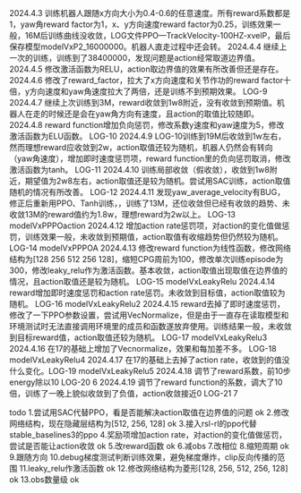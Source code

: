 2024.4.3 训练机器人跟随x方向大小为0.4-0.6的任意速度。所有reward系数都是1，yaw角reward factor为1，x、y方向速度reward factor为0.25，训练效果一般，16M后训练曲线没收敛，LOG文件PPO—TrackVelocity-100HZ-xvelP，最后保存模型modelVxP2_16000000。机器人直走过程中还会转。
2024.4.4 继续上一次的训练，训练到了38400000，发现问题是action经常取道边界值。
2024.4.5 修改激活函数为RELU，action取边界值的效果有所改善但还是存在。
2024.4.6 修改了reward_factor，拉大了x方向速度和关节作功的reward factor十倍，y方向速度和yaw角速度拉大了两倍，还是训练不到预期效果。 LOG-9
2024.4.7 继续上次训练到3M，reward收敛到1w8附近，没有收敛到预期值。机器人在走的时候还是会在yaw角方向有速度，且action的取值比较随即。
2024.4.8 reward function增加负向惩罚，修改系数y速度和yaw速度为5，修改激活函数为ELU函数。 LOG-10
2024.4.9 LOG-10训练到19M后收敛到1w左右，然而理想reward应收敛到2w，action取值还较为随机，机器人仍然会有转向（yaw角速度），增加即时速度惩罚项，reward function里的负向惩罚取消，修改激活函数为tanh。 LOG-11
2024.4.10 训练局部收敛（假收敛），收敛到1w8附近，期望值为2w8左右，action取值还是较为随机。尝试用SAC训练，action取值随机的情况有所改善。 LOG-12
2024.4.11 发现yaw_average_velocity有BUG，修正后重新用PPO、Tanh训练，，训练了13M，还位收敛但已经有收敛的趋势、未收敛13M的reward值约为1.8w，理想reward为2w以上。 LOG-13 modelVxPPPOaction
2024.4.12 增加action rate惩罚项，对action的变化值做惩罚，训练效果一般，未收敛到预期值，action取值有收缩趋势但仍然较为随机。 LOG-14 modelVxPPPOA
2024.4.13 修改reward function为线性函数，修改网络结构为[128 256 512 256 128]，缩短CPG周前为100，修改单次训练episode为300，修改leaky_relu作为激活函数。基本收敛，action取值出现取值在边界值的情况，且action取值还是较为随机。 LOG-15 modelVxLeakyRelu
2024.4.14 reward增加即时速度惩罚和action rate惩罚。未收敛到目标值，action取值较为随机。 LOG-16 modelVxLeakyRelu2
2024.4.15 reward去掉了即时速度惩罚，修改了一下PPO参数设置，尝试用VecNormalize，但是由于一直存在读取模型和环境测试时无法直接调用环境里的成员和函数遂放弃使用。训练结果一般，未收敛到目标reward值，action取值还较为随机。 LOG-17 modelVxLeakyRelu3
2024.4.16 在17的基础上增加了Vecnormalize，效果和每加差不多。 LOG-18 modelVxLeakyRelu4
2024.4.17 在17的基础上去掉了action rate，收敛到的值没什么变化。LOG-19 modelVxLeakyRelu5
2024.4.18 调节了reward系数，前10步energy除以10 LOG-20 6
2024.4.19 调节了reward function的系数，调大了10倍，训练了一晚上貌似收敛到了负值，action收敛接近0 LOG-21 7


todo
1.尝试用SAC代替PPO，看是否能解决action取值在边界值的问题 ok
2.修改网络结构，现在隐藏层结构为[512, 256, 128] ok
3.接入rsl-rl的ppo代替stable_baselines3的ppo
4.奖励项增加action rate，对action的变化值做惩罚，尝试是否能让action收敛 ok
5.改reward函数 ok
6.减obs 
7.改相位 
8.缩短周期 ok
9.跟随方向 
10.debug梯度测试判断训练效果，避免梯度爆炸，clip反向传播的范围
11.leaky_relu作激活函数 ok
12.修改网络结构为菱形[128, 256, 512, 256, 128] ok
13.obs数量级 ok
